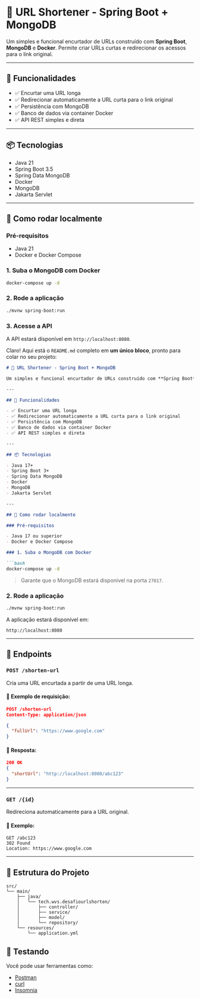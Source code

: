# 🔗 URL Shortener - Spring Boot + MongoDB

Um simples e funcional encurtador de URLs construído com **Spring Boot**, **MongoDB** e **Docker**. Permite criar URLs curtas e redirecionar os acessos para o link original.

---

## 🚀 Funcionalidades

- ✅ Encurtar uma URL longa
- ✅ Redirecionar automaticamente a URL curta para o link original
- ✅ Persistência com MongoDB
- ✅ Banco de dados via container Docker
- ✅ API REST simples e direta

---

## 📦 Tecnologias

- Java 21
- Spring Boot 3.5
- Spring Data MongoDB
- Docker
- MongoDB
- Jakarta Servlet

---

## 🔧 Como rodar localmente

### Pré-requisitos

- Java 21
- Docker e Docker Compose

### 1. Suba o MongoDB com Docker

```bash
docker-compose up -d
```

### 2. Rode a aplicação

```bash
./mvnw spring-boot:run
```

### 3. Acesse a API
A API estará disponível em `http://localhost:8080`.

Claro! Aqui está o `README.md` completo em **um único bloco**, pronto para colar no seu projeto:

````markdown
# 🔗 URL Shortener - Spring Boot + MongoDB

Um simples e funcional encurtador de URLs construído com **Spring Boot**, **MongoDB** e **Docker**. Permite criar URLs curtas e redirecionar os acessos para o link original.

---

## 🚀 Funcionalidades

- ✅ Encurtar uma URL longa
- ✅ Redirecionar automaticamente a URL curta para o link original
- ✅ Persistência com MongoDB
- ✅ Banco de dados via container Docker
- ✅ API REST simples e direta

---

## 📦 Tecnologias

- Java 17+
- Spring Boot 3+
- Spring Data MongoDB
- Docker
- MongoDB
- Jakarta Servlet

---

## 🔧 Como rodar localmente

### Pré-requisitos

- Java 17 ou superior
- Docker e Docker Compose

### 1. Suba o MongoDB com Docker

```bash
docker-compose up -d
````

> Garante que o MongoDB estará disponível na porta `27017`.

### 2. Rode a aplicação

```bash
./mvnw spring-boot:run
```

A aplicação estará disponível em:

```
http://localhost:8080
```

---

## 📌 Endpoints

### `POST /shorten-url`

Cria uma URL encurtada a partir de uma URL longa.

#### 🔸 Exemplo de requisição:

```json
POST /shorten-url
Content-Type: application/json

{
  "fullUrl": "https://www.google.com"
}
```

#### 🔹 Resposta:

```json
200 OK
{
  "shortUrl": "http://localhost:8080/abc123"
}
```

---

### `GET /{id}`

Redireciona automaticamente para a URL original.

#### 🔸 Exemplo:

```
GET /abc123
302 Found
Location: https://www.google.com
```

---

## 📁 Estrutura do Projeto

```
src/
└── main/
    ├── java/
    │   └── tech.wvs.desafiourlshorten/
    │       ├── controller/
    │       ├── service/
    │       ├── model/
    │       └── repository/
    └── resources/
        └── application.yml
```
## 🧪 Testando

Você pode usar ferramentas como:

* [Postman](https://www.postman.com/)
* [curl](https://curl.se/)
* [Insomnia](https://insomnia.rest/)



